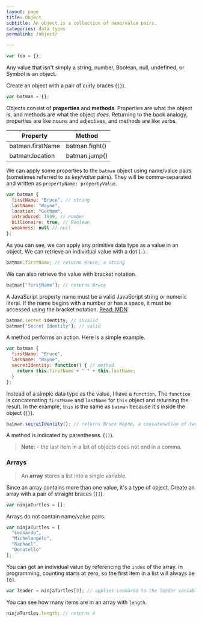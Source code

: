 ```yaml
---
layout: page
title: Object
subtitle: An object is a collection of name/value pairs.
categories: data types
permalink: /object/

---
```


```js
var foo = {};
```

Any value that isn't simply a string, number, Boolean, null, undefined, or Symbol is an object.

Create an object with a pair of curly braces (`{}`).

```js
var batman = {};
```

Objects consist of **properties** and **methods**. Properties are what the object *is*, and methods are what the object *does*. Returning to the book analogy, properties are like nouns and adjectives, and methods are like verbs.

**Property** | **Method** 
--- | ---
batman.firstName | batman.fight()
batman.location | batman.jump()

We can apply some properties to the `batman` object using name/value pairs (sometimes referred to as *key/value* pairs). They will be comma-separated and written as `propertyName: propertyValue`.

```js
var batman {
  firstName: "Bruce", // string
  lastName: "Wayne", 
  location: "Gotham", 
  introduced: 1939, // number
  billionaire: true, // Boolean
  weakness: null // null
};
```

As you can see, we can apply any primitive data type as a value in an object. We can retrieve an individual value with a dot (`.`).

```js
batman.firstName; // returns Bruce, a string
```

We can also retrieve the value with bracket notation.

```js
batman["firstName"]; // returns Bruce
```

A JavaScript property name must be a valid JavaScript string or numeric literal. If the name begins with a number or has a space, it must be accessed using the bracket notation. [Read: MDN](https://developer.mozilla.org/en-US/docs/Web/JavaScript/Guide/Working_with_Objects#Objects_and_properties)

```js
batman.secret identity; // invalid
batman["Secret Identity"]; // valid
```

A method performs an action. Here is a simple example. 

```js
var batman {
  firstName: "Bruce",
  lastName: "Wayne", 
  secretIdentity: function() { // method
    return this.firstName + " " + this.lastName;
  }
};
```

Instead of a simple data type as the value, I have a `function`. The `function` is concatenating `firstName` and `lastName` for `this` object and returning the result. In the example, `this` is the same as `batman` because it's inside the object (`{}`).

```js
batman.secretIdentity(); // returns Bruce Wayne, a concatenation of two properties
```

A method is indicated by parentheses. (`()`).

> **Note:** - the last item in a list of objects does not end in a comma. 

### Arrays

> An **array** stores a list into a single variable.

Since an array contains more than one value, it's a type of object. Create an array with a pair of straight braces (`[]`).

```js
var ninjaTurtles = [];
```

Arrays do not contain name/value pairs.

```js
var ninjaTurtles = [
  "Leonardo",
  "Michelangelo",
  "Raphael",
  "Donatello"
];
```

You can get an individual value by referencing the `index` of the array. In programming, counting starts at zero, so the first item in a list will always be `[0]`.

```js
var leader = ninjaTurtles[0]; // applies Leonardo to the leader variable
```

You can see how many items are in an array with `length`.

```js
ninjaTurtles.length; // returns 4
```

